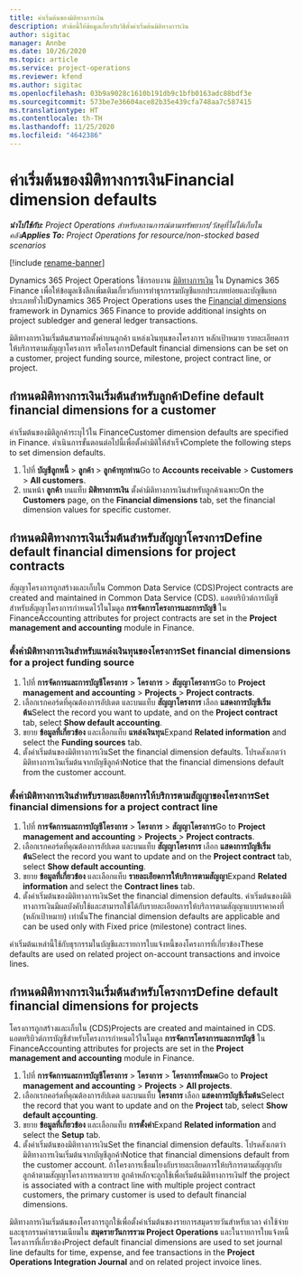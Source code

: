 ```yaml
---
title: ค่าเริ่มต้นของมิติทางการเงิน
description: หัวข้อนี้ให้ข้อมูลเกี่ยวกับวิธีตั้งค่าเริ่มต้นมิติทางการเงิน
author: sigitac
manager: Annbe
ms.date: 10/26/2020
ms.topic: article
ms.service: project-operations
ms.reviewer: kfend
ms.author: sigitac
ms.openlocfilehash: 03b9a9028c1610b191db9c1bfb0163adc88bdf3e
ms.sourcegitcommit: 573be7e36604ace82b35e439cfa748aa7c587415
ms.translationtype: HT
ms.contentlocale: th-TH
ms.lasthandoff: 11/25/2020
ms.locfileid: "4642386"
---
```

# <a name="financial-dimension-defaults"></a><span data-ttu-id="e59ec-103">ค่าเริ่มต้นของมิติทางการเงิน</span><span class="sxs-lookup"><span data-stu-id="e59ec-103">Financial dimension defaults</span></span>

<span data-ttu-id="e59ec-104">_**นำไปใช้กับ:** Project Operations สำหรับสถานการณ์ตามทรัพยากร/วัสดุที่ไม่ได้เก็บในคลัง_</span><span class="sxs-lookup"><span data-stu-id="e59ec-104">_**Applies To:** Project Operations for resource/non-stocked based scenarios_</span></span>

[!include [rename-banner](~/includes/cc-data-platform-banner.md)]

<span data-ttu-id="e59ec-105">Dynamics 365 Project Operations ใช้กรอบงาน [มิติทางการเงิน](https://docs.microsoft.com/dynamics365/finance/general-ledger/financial-dimensions) ใน Dynamics 365 Finance เพื่อให้ข้อมูลเชิงลึกเพิ่มเติมเกี่ยวกับการทำธุรกรรมบัญชีแยกประเภทย่อยและบัญชีแยกประเภททั่วไป</span><span class="sxs-lookup"><span data-stu-id="e59ec-105">Dynamics 365 Project Operations uses the [Financial dimensions](https://docs.microsoft.com/dynamics365/finance/general-ledger/financial-dimensions) framework in Dynamics 365 Finance to provide additional insights on project subledger and general ledger transactions.</span></span>

<span data-ttu-id="e59ec-106">มิติทางการเงินเริ่มต้นสามารถตั้งค่าบนลูกค้า แหล่งเงินทุนของโครงการ หลักเป้าหมาย รายละเอียดการให้บริการตามสัญญาโครงการ หรือโครงการ</span><span class="sxs-lookup"><span data-stu-id="e59ec-106">Default financial dimensions can be set on a customer, project funding source, milestone, project contract line, or project.</span></span>

## <a name="define-default-financial-dimensions-for-a-customer"></a><span data-ttu-id="e59ec-107">กำหนดมิติทางการเงินเริ่มต้นสำหรับลูกค้า</span><span class="sxs-lookup"><span data-stu-id="e59ec-107">Define default financial dimensions for a customer</span></span>

<span data-ttu-id="e59ec-108">ค่าเริ่มต้นของมิติลูกค้าระบุไว้ใน Finance</span><span class="sxs-lookup"><span data-stu-id="e59ec-108">Customer dimension defaults are specified in Finance.</span></span> <span data-ttu-id="e59ec-109">ดำเนินการขั้นตอนต่อไปนี้เพื่อตั้งค่ามิติให้สำเร็จ</span><span class="sxs-lookup"><span data-stu-id="e59ec-109">Complete the following steps to set dimension defaults.</span></span>

1. <span data-ttu-id="e59ec-110">ไปที่ **บัญชีลูกหนี้** > **ลูกค้า** > **ลูกค้าทุกท่าน**</span><span class="sxs-lookup"><span data-stu-id="e59ec-110">Go to **Accounts receivable** > **Customers** > **All customers**.</span></span>
2. <span data-ttu-id="e59ec-111">บนหน้า **ลูกค้า** บนแท็บ **มิติทางการเงิน** ตั้งค่ามิติทางการเงินสำหรับลูกค้าเฉพาะ</span><span class="sxs-lookup"><span data-stu-id="e59ec-111">On the **Customers** page, on the **Financial dimensions** tab, set the financial dimension values for specific customer.</span></span>

## <a name="define-default-financial-dimensions-for-project-contracts"></a><span data-ttu-id="e59ec-112">กำหนดมิติทางการเงินเริ่มต้นสำหรับสัญญาโครงการ</span><span class="sxs-lookup"><span data-stu-id="e59ec-112">Define default financial dimensions for project contracts</span></span>

<span data-ttu-id="e59ec-113">สัญญาโครงการถูกสร้างและเก็บใน Common Data Service (CDS)</span><span class="sxs-lookup"><span data-stu-id="e59ec-113">Project contracts are created and maintained in Common Data Service (CDS).</span></span> <span data-ttu-id="e59ec-114">แอตทริบิวต์การบัญชีสำหรับสัญญาโครงการกำหนดไว้ในโมดูล **การจัดการโครงการและการบัญชี** ใน Finance</span><span class="sxs-lookup"><span data-stu-id="e59ec-114">Accounting attributes for project contracts are set in the **Project management and accounting** module in Finance.</span></span>

### <a name="set-financial-dimensions-for-a-project-funding-source"></a><span data-ttu-id="e59ec-115">ตั้งค่ามิติทางการเงินสำหรับแหล่งเงินทุนของโครงการ</span><span class="sxs-lookup"><span data-stu-id="e59ec-115">Set financial dimensions for a project funding source</span></span>

1. <span data-ttu-id="e59ec-116">ไปที่ **การจัดการและการบัญชีโครงการ** > **โครงการ** > **สัญญาโครงการ**</span><span class="sxs-lookup"><span data-stu-id="e59ec-116">Go to **Project management and accounting** > **Projects** > **Project contracts**.</span></span>
2. <span data-ttu-id="e59ec-117">เลือกเรกคอร์ดที่คุณต้องการอัปเดต และบนแท็บ **สัญญาโครงการ** เลือก **แสดงการบัญชีเริ่มต้น**</span><span class="sxs-lookup"><span data-stu-id="e59ec-117">Select the record you want to update, and on the **Project contract** tab, select **Show default accounting**.</span></span>
3. <span data-ttu-id="e59ec-118">ขยาย **ข้อมูลที่เกี่ยวข้อง** และเลือกแท็บ **แหล่งเงินทุน**</span><span class="sxs-lookup"><span data-stu-id="e59ec-118">Expand **Related information** and select the **Funding sources** tab.</span></span>
4. <span data-ttu-id="e59ec-119">ตั้งค่าเริ่มต้นของมิติทางการเงิน</span><span class="sxs-lookup"><span data-stu-id="e59ec-119">Set the financial dimension defaults.</span></span> <span data-ttu-id="e59ec-120">โปรดสังเกตว่ามิติทางการเงินเริ่มต้นจากบัญชีลูกค้า</span><span class="sxs-lookup"><span data-stu-id="e59ec-120">Notice that the financial dimensions default from the customer account.</span></span>

### <a name="set-financial-dimensions-for-a-project-contract-line"></a><span data-ttu-id="e59ec-121">ตั้งค่ามิติทางการเงินสำหรับรายละเอียดการให้บริการตามสัญญาของโครงการ</span><span class="sxs-lookup"><span data-stu-id="e59ec-121">Set financial dimensions for a project contract line</span></span>

1. <span data-ttu-id="e59ec-122">ไปที่ **การจัดการและการบัญชีโครงการ** > **โครงการ** > **สัญญาโครงการ**</span><span class="sxs-lookup"><span data-stu-id="e59ec-122">Go to **Project management and accounting** > **Projects** > **Project contracts**.</span></span>
2. <span data-ttu-id="e59ec-123">เลือกเรกคอร์ดที่คุณต้องการอัปเดต และบนแท็บ **สัญญาโครงการ** เลือก **แสดงการบัญชีเริ่มต้น**</span><span class="sxs-lookup"><span data-stu-id="e59ec-123">Select the record you want to update and on the **Project contract** tab, select **Show default accounting**.</span></span>
3. <span data-ttu-id="e59ec-124">ขยาย **ข้อมูลที่เกี่ยวข้อง** และเลือกแท็บ **รายละเอียดการให้บริการตามสัญญา**</span><span class="sxs-lookup"><span data-stu-id="e59ec-124">Expand **Related information** and select the **Contract lines** tab.</span></span>
4. <span data-ttu-id="e59ec-125">ตั้งค่าเริ่มต้นของมิติทางการเงิน</span><span class="sxs-lookup"><span data-stu-id="e59ec-125">Set the financial dimension defaults.</span></span> <span data-ttu-id="e59ec-126">ค่าเริ่มต้นของมิติทางการเงินมีผลบังคับใช้และสามารถใช้ได้กับรายละเอียดการให้บริการตามสัญญาแบบราคาคงที่ (หลักเป้าหมาย) เท่านั้น</span><span class="sxs-lookup"><span data-stu-id="e59ec-126">The financial dimension defaults are applicable and can be used only with Fixed price (milestone) contract lines.</span></span>

<span data-ttu-id="e59ec-127">ค่าเริ่มต้นเหล่านี้ใช้กับธุรกรรมในบัญชีและรายการใบแจ้งหนี้ของโครงการที่เกี่ยวข้อง</span><span class="sxs-lookup"><span data-stu-id="e59ec-127">These defaults are used on related project on-account transactions and invoice lines.</span></span>

## <a name="define-default-financial-dimensions-for-projects"></a><span data-ttu-id="e59ec-128">กำหนดมิติทางการเงินเริ่มต้นสำหรับโครงการ</span><span class="sxs-lookup"><span data-stu-id="e59ec-128">Define default financial dimensions for projects</span></span>

<span data-ttu-id="e59ec-129">โครงการถูกสร้างและเก็บใน (CDS)</span><span class="sxs-lookup"><span data-stu-id="e59ec-129">Projects are created and maintained in CDS.</span></span> <span data-ttu-id="e59ec-130">แอตทริบิวต์การบัญชีสำหรับโครงการกำหนดไว้ในโมดูล **การจัดการโครงการและการบัญชี** ใน Finance</span><span class="sxs-lookup"><span data-stu-id="e59ec-130">Accounting attributes for projects are set in the **Project management and accounting** module in Finance.</span></span>

1. <span data-ttu-id="e59ec-131">ไปที่ **การจัดการและการบัญชีโครงการ** > **โครงการ** > **โครงการทั้งหมด**</span><span class="sxs-lookup"><span data-stu-id="e59ec-131">Go to **Project management and accounting** > **Projects** > **All projects**.</span></span>
2. <span data-ttu-id="e59ec-132">เลือกเรกคอร์ดที่คุณต้องการอัปเดต และบนแท็บ **โครงการ** เลือก **แสดงการบัญชีเริ่มต้น**</span><span class="sxs-lookup"><span data-stu-id="e59ec-132">Select the record that you want to update and on the **Project** tab, select **Show default accounting**.</span></span>
3. <span data-ttu-id="e59ec-133">ขยาย **ข้อมูลที่เกี่ยวข้อง** และเลือกแท็บ **การตั้งค่า**</span><span class="sxs-lookup"><span data-stu-id="e59ec-133">Expand **Related information** and select the **Setup** tab.</span></span>
4. <span data-ttu-id="e59ec-134">ตั้งค่าเริ่มต้นของมิติทางการเงิน</span><span class="sxs-lookup"><span data-stu-id="e59ec-134">Set the financial dimension defaults.</span></span> <span data-ttu-id="e59ec-135">โปรดสังเกตว่ามิติทางการเงินเริ่มต้นจากบัญชีลูกค้า</span><span class="sxs-lookup"><span data-stu-id="e59ec-135">Notice that financial dimensions default from the customer account.</span></span> <span data-ttu-id="e59ec-136">ถ้าโครงการเชื่อมโยงกับรายละเอียดการให้บริการตามสัญญากับลูกค้าตามสัญญาโครงการหลายราย ลูกค้าหลักจะถูกใช้เพื่อเริ่มต้นมิติทางการเงิน</span><span class="sxs-lookup"><span data-stu-id="e59ec-136">If the project is associated with a contract line with multiple project contract customers, the primary customer is used to default financial dimensions.</span></span>

<span data-ttu-id="e59ec-137">มิติทางการเงินเริ่มต้นของโครงการถูกใช้เพื่อตั้งค่าเริ่มต้นของรายการสมุดรายวันสำหรับเวลา ค่าใช้จ่าย และธุรกรรมค่าธรรมเนียมใน **สมุดรายวันการรวม Project Operations** และในรายการใบแจ้งหนี้โครงการที่เกี่ยวข้อง</span><span class="sxs-lookup"><span data-stu-id="e59ec-137">Project default financial dimensions are used to set journal line defaults for time, expense, and fee transactions in the **Project Operations Integration Journal** and on related project invoice lines.</span></span>
